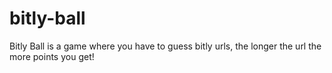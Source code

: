 # bitly-ball
Bitly Ball is a game where you have to guess bitly urls, the longer the url the more points you get!
